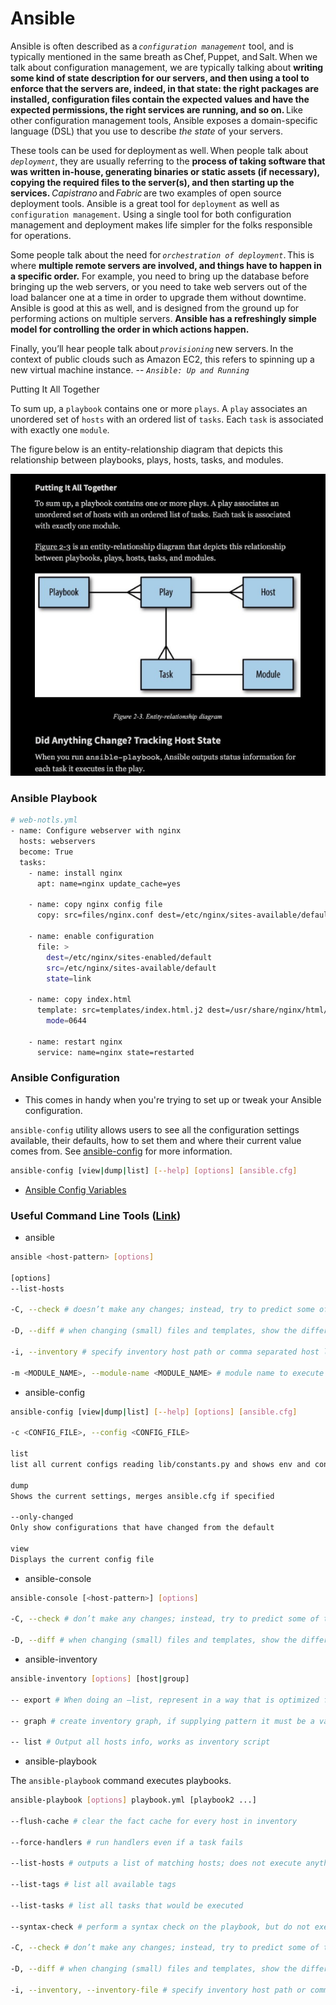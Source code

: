 # Ansible

Ansible is often described as a _`configuration management`_ tool, and is typically mentioned in the same breath as Chef, Puppet, and Salt. When we talk about configuration management, we are typically talking about **writing some kind of state description for our servers, and then using a tool to enforce that the servers are, indeed, in that state: the right packages are installed, configuration files contain the expected values and have the expected permissions, the right services are running, and so on.** Like other configuration management tools, Ansible exposes a domain-specific language (DSL) that you use to describe _the state_ of your servers. 

These tools can be used for deployment as well. When people talk about _`deployment`_, they are usually referring to the **process of taking software that was written in-house, generating binaries or static assets (if necessary), copying the required files to the server(s), and then starting up the services.** _Capistrano_ and _Fabric_ are two examples of open source deployment tools. Ansible is a great tool for `deployment` as well as `configuration management`. Using a single tool for both configuration management and deployment makes life simpler for the folks responsible for operations. 

Some people talk about the need for _`orchestration of deployment`_. This is where **multiple remote servers are involved, and things have to happen in a specific order.** For example, you need to bring up the database before bringing up the web servers, or you need to take web servers out of the load balancer one at a time in order to upgrade them without downtime. Ansible is good at this as well, and is designed from the ground up for performing actions on multiple servers. **Ansible has a refreshingly simple model for controlling the order in which actions happen.** 

Finally, you’ll hear people talk about _`provisioning`_ new servers. In the context of public clouds such as Amazon EC2, this refers to spinning up a new virtual machine instance. -- _`Ansible: Up and Running`_


Putting It All Together 

To sum up, a `playbook` contains one or more `plays`. A `play` associates an unordered set of `hosts` with an ordered list of `tasks`. Each `task` is associated with exactly one `module`. 

The figure below is an entity-relationship diagram that depicts this relationship between playbooks, plays, hosts, tasks, and modules.

<p align="center">
  <img src="https://github.com/pauldevos/devops-tools/blob/master/ansible-playbooks.png?raw=true" alt="Playbooks Image"/>
</p>

### Ansible Playbook

```bash 
# web-notls.yml
- name: Configure webserver with nginx
  hosts: webservers
  become: True
  tasks:
    - name: install nginx
      apt: name=nginx update_cache=yes

    - name: copy nginx config file
      copy: src=files/nginx.conf dest=/etc/nginx/sites-available/default

    - name: enable configuration
      file: >
        dest=/etc/nginx/sites-enabled/default
        src=/etc/nginx/sites-available/default
        state=link

    - name: copy index.html
      template: src=templates/index.html.j2 dest=/usr/share/nginx/html/index.html
        mode=0644

    - name: restart nginx
      service: name=nginx state=restarted
```



### Ansible Configuration
- This comes in handy when you're trying to set up or tweak your Ansible configuration.


`ansible-config` utility allows users to see all the configuration settings available, their defaults, how to set them and where their current value comes from. See [ansible-config](https://docs.ansible.com/ansible/latest/cli/ansible-config.html#ansible-config) for more information.


```bash
ansible-config [view|dump|list] [--help] [options] [ansible.cfg]
```

- [Ansible Config Variables](https://docs.ansible.com/ansible/latest/reference_appendices/config.html#ansible-configuration-settings)


### Useful Command Line Tools ([Link](https://docs.ansible.com/ansible/latest/user_guide/command_line_tools.html))

- ansible <host-pattern>
```bash
ansible <host-pattern> [options]

[options]
--list-hosts

-C, --check # doesn’t make any changes; instead, try to predict some of the changes that may occur

-D, --diff # when changing (small) files and templates, show the differences in those files; works great with –check

-i, --inventory # specify inventory host path or comma separated host list. –inventory-file is deprecated

-m <MODULE_NAME>, --module-name <MODULE_NAME> # module name to execute (default=command)
```

- ansible-config
```bash
ansible-config [view|dump|list] [--help] [options] [ansible.cfg]

-c <CONFIG_FILE>, --config <CONFIG_FILE>

list
list all current configs reading lib/constants.py and shows env and config file setting names

dump
Shows the current settings, merges ansible.cfg if specified

--only-changed
Only show configurations that have changed from the default

view
Displays the current config file
```

- ansible-console
  
```bash
ansible-console [<host-pattern>] [options]

-C, --check # don’t make any changes; instead, try to predict some of the changes that may occur

-D, --diff # when changing (small) files and templates, show the differences in those files; works great with –check
```

- ansible-inventory
```bash
ansible-inventory [options] [host|group]

-- export # When doing an –list, represent in a way that is optimized for export,not as an accurate representation of how Ansible has processed it

-- graph # create inventory graph, if supplying pattern it must be a valid group name

-- list # Output all hosts info, works as inventory script
```

- ansible-playbook

The `ansible-playbook` command executes playbooks. 

```bash
ansible-playbook [options] playbook.yml [playbook2 ...]

--flush-cache # clear the fact cache for every host in inventory

--force-handlers # run handlers even if a task fails

--list-hosts # outputs a list of matching hosts; does not execute anything else

--list-tags # list all available tags

--list-tasks # list all tasks that would be executed

--syntax-check # perform a syntax check on the playbook, but do not execute it

-C, --check # don’t make any changes; instead, try to predict some of the changes that may occur

-D, --diff # when changing (small) files and templates, show the differences in those files; works great with –check

-i, --inventory, --inventory-file # specify inventory host path or comma separated host list. –inventory-file is deprecated
```

